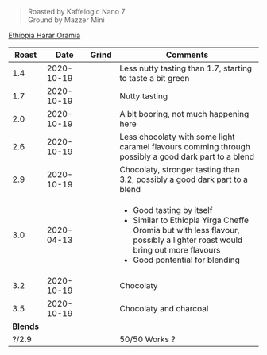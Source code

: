 > Roasted by Kaffelogic Nano 7<br>
> Ground by Mazzer Mini

[Ethiopia Harar Oramia](https://www.greenbeanhouse.co.nz/product/EthiopiaHararOromiaFTO)

| Roast | Date       | Grind | Comments |
|-------|------------|-------|----------
| 1.4   | 2020-10-19 |  | Less nutty tasting than 1.7, starting to taste a bit green
| 1.7   | 2020-10-19 |  | Nutty tasting
| 2.0   | 2020-10-19 |  | A bit booring, not much happening here
| 2.6   | 2020-10-19 |  | Less chocolaty with some light caramel flavours comming through<br>possibly a good dark part to a blend
| 2.9   | 2020-10-19 |  | Chocolaty, stronger tasting than 3.2, possibly a good dark part to a blend
| 3.0   | 2020-04-13 |  | <ul><li>Good tasting by itself</li><li>Similar to Ethiopia Yirga Cheffe Oromia but with less flavour,<br>possibly a lighter roast would bring out more flavours</li><li>Good pontential for blending</li></ul>
| 3.2   | 2020-10-19 |  | Chocolaty
| 3.5   | 2020-10-19 |  | Chocolaty and charcoal
| **Blends** |  |  | 
| ?/2.9 |  |  | 50/50 Works ?


